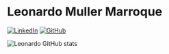 # Leonardo Muller Marroque

[![LinkedIn](https://img.shields.io/badge/LinkedIn-fff?style=for-the-badge&logo=linkedin&logoColor=0E76A8)](https://www.linkedin.com/in/leonardomarroque//)
[![GitHub](https://img.shields.io/badge/GitHub-ffffff?style=for-the-badge&logo=github&logoColor=000000)](https://github.com/leonardomarroque)

![Leonardo GitHub stats](https://github-readme-stats.vercel.app/api?username=leonardomarroque&show_icons=true)